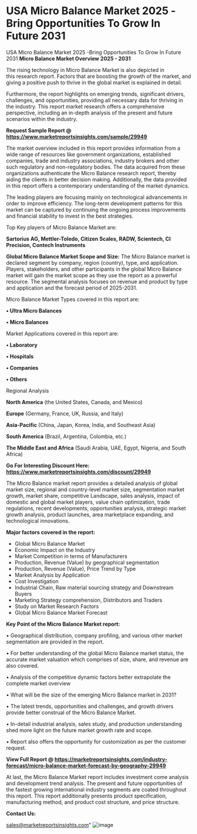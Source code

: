 # USA Micro Balance Market 2025 -Bring Opportunities To Grow In Future 2031
USA Micro Balance Market 2025 -Bring Opportunities To Grow In Future 2031
<Strong> Micro Balance Market Overview 2025 - 2031</strong>

The rising technology in Micro Balance Market is also depicted in this research report. Factors that are boosting the growth of the market, and giving a positive push to thrive in the global market is explained in detail.

Furthermore, the report highlights on emerging trends, significant drivers, challenges, and opportunities, providing all necessary data for thriving in the industry. This report market research offers a comprehensive perspective, including an in-depth analysis of the present and future scenarios within the industry.

<strong>Request Sample Report @ <a href=https://www.marketreportsinsights.com/sample/29949>https://www.marketreportsinsights.com/sample/29949</a></strong>

The market overview included in this report provides information from a wide range of resources like government organizations, established companies, trade and industry associations, industry brokers and other such regulatory and non-regulatory bodies. The data acquired from these organizations authenticate the Micro Balance research report, thereby aiding the clients in better decision making. Additionally, the data provided in this report offers a contemporary understanding of the market dynamics.

The leading players are focusing mainly on technological advancements in order to improve efficiency. The long-term development patterns for this market can be captured by continuing the ongoing process improvements and financial stability to invest in the best strategies.

Top Key players of Micro Balance Market are:

<strong>Sartorius AG, Mettler-Toledo, Citizen Scales, RADW, Scientech, CI Precision, Contech Instruments</strong>

<strong><b>Global Micro Balance Market Scope and Size:</b></strong>
The Micro Balance market is declared segment by company, region (country), type, and application. Players, stakeholders, and other participants in the global Micro Balance market will gain the market scope as they use the report as a powerful resource. The segmental analysis focuses on revenue and product by type and application and the forecast period of 2025-2031.

Micro Balance Market Types covered in this report are:

<strong>• Ultra Micro Balances

• Micro Balances</strong>

Market Applications covered in this report are:

<strong>• Laboratory

• Hospitals

• Companies

• Others</strong> 

Regional Analysis

<strong>North America</strong> (the United States, Canada, and Mexico)

<strong>Europe</strong> (Germany, France, UK, Russia, and Italy)

<strong>Asia-Pacific</strong> (China, Japan, Korea, India, and Southeast Asia)

<strong>South America</strong> (Brazil, Argentina, Colombia, etc.)

<strong>The Middle East and Africa</strong> (Saudi Arabia, UAE, Egypt, Nigeria, and South Africa)

<strong>Go For Interesting Discount Here: <a href=https://www.marketreportsinsights.com/discount/29949>https://www.marketreportsinsights.com/discount/29949</a></strong>

The Micro Balance market report provides a detailed analysis of global market size, regional and country-level market size, segmentation market growth, market share, competitive Landscape, sales analysis, impact of domestic and global market players, value chain optimization, trade regulations, recent developments, opportunities analysis, strategic market growth analysis, product launches, area marketplace expanding, and technological innovations.

<strong><b>Major factors covered in the report:</b></strong>
<ul>
  <li>Global Micro Balance Market </li>
  <li>Economic Impact on the Industry</li>
  <li>Market Competition in terms of Manufacturers</li>
  <li>Production, Revenue (Value) by geographical segmentation</li>
  <li>Production, Revenue (Value), Price Trend by Type</li>
  <li>Market Analysis by Application</li>
  <li>Cost Investigation</li>
  <li>Industrial Chain, Raw material sourcing strategy and Downstream Buyers</li>
  <li>Marketing Strategy comprehension, Distributors and Traders</li>
  <li>Study on Market Research Factors</li>
  <li>Global Micro Balance Market Forecast</li>
</ul>

<strong><b>Key Point of the Micro Balance Market report:</b></strong>

• Geographical distribution, company profiling, and various other market segmentation are provided in the report.

• For better understanding of the global Micro Balance market status, the accurate market valuation which comprises of size, share, and revenue are also covered.

• Analysis of the competitive dynamic factors better extrapolate the complete market overview

• What will be the size of the emerging Micro Balance market in 2031?

• The latest trends, opportunities and challenges, and growth drivers provide better construal of the Micro Balance Market.

• In-detail industrial analysis, sales study, and production understanding shed more light on the future market growth rate and scope.

• Report also offers the opportunity for customization as per the customer request.

<strong><b>View Full Report @ <a href=https://marketreportsinsights.com/industry-forecast/micro-balance-market-forecast-by-geography-29949>https://marketreportsinsights.com/industry-forecast/micro-balance-market-forecast-by-geography-29949</a></b></strong>


At last, the Micro Balance Market report includes investment come analysis and development trend analysis. The present and future opportunities of the fastest growing international industry segments are coated throughout this report. This report additionally presents product specification, manufacturing method, and product cost structure, and price structure.

<strong>Contact Us:</strong>

sales@marketreportsinsights.com"
![image](https://github.com/user-attachments/assets/77090c46-8474-4c7c-a6c0-081be74f5b4a)
